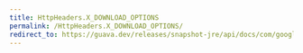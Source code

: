```yaml
---
title: HttpHeaders.X_DOWNLOAD_OPTIONS
permalink: /HttpHeaders.X_DOWNLOAD_OPTIONS/
redirect_to: https://guava.dev/releases/snapshot-jre/api/docs/com/google/common/net/HttpHeaders.html#X_DOWNLOAD_OPTIONS
---
```

